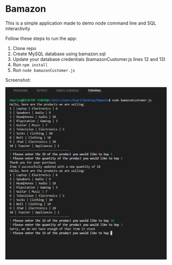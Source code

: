 # Bamazon
This is a simple application made to demo node command line and SQL interactivity 

Follow these steps to run the app:
1. Clone repo
2. Create MySQL database using bamazon.sql
3. Update your database credentials (bamazonCustomer.js lines 12 and 13)
3. Run `npm install`
4. Run `node bamazonCustomer.js`

Screenshot: 

![Alt text](./Screenshot.PNG?raw=true "Optional Title")